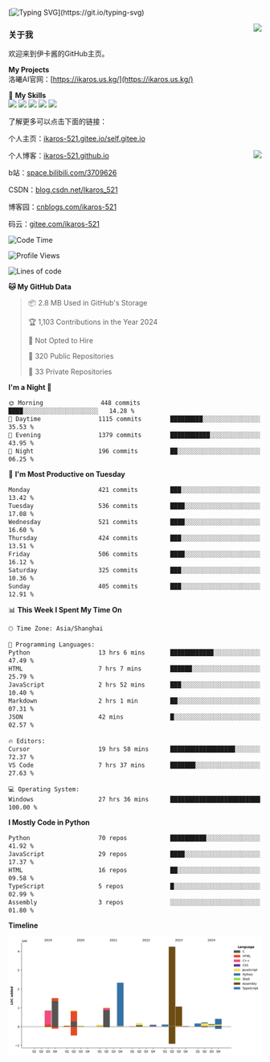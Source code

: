 [![Typing SVG](https://readme-typing-svg.herokuapp.com?size=25&duration=3000&color=8C43EA&vCenter=true&width=200&height=40&lines=Hi+Welcome+%F0%9F%91%8B%F0%9F%8F%BB;I'm+Love丶伊卡洛斯~~)](https://git.io/typing-svg)

<a href="#">
  <img align="right" src="https://github-readme-stats.vercel.app/api?username=Ikaros-521&count_private=true&show_icons=true&bg_color=15,f2f7fd,E0EAFC" />
</a>

### 关于我

欢迎来到伊卡酱的GitHub主页。

**My Projects**  
洛曦AI官网：[https://ikaros.us.kg/](https://ikaros.us.kg/)  

🌟 **My Skills**  
![](https://img.shields.io/badge/-C-A8B9CC?style=flat-square&logo=C&logoColor=fff)
![](https://img.shields.io/badge/-Python-3776AB?style=flat-square&logo=Python&logoColor=fff)
![](https://img.shields.io/badge/-JavaScript-F7DF1E?style=flat-square&logo=JavaScript&logoColor=fff)
![](https://img.shields.io/badge/-C++-00599C?style=flat-square&logo=Cpp&logoColor=fff)
![](https://img.shields.io/badge/-Linux-000000?style=flat-square&logo=Linux&logoColor=fff)

了解更多可以点击下面的链接：  

个人主页：[ikaros-521.gitee.io/self.gitee.io](https://ikaros-521.gitee.io/self.gitee.io/)  

<img align='right' src="https://github.com/Ikaros-521/Ikaros-521/assets/40910637/3a5e50bc-91dc-4aa5-b7a0-8b27ad1c2b33" height="330">

个人博客：[ikaros-521.github.io](https://ikaros-521.github.io/)  

b站：[space.bilibili.com/3709626](https://space.bilibili.com/3709626)  

CSDN：[blog.csdn.net/Ikaros_521](https://blog.csdn.net/Ikaros_521)  

博客园：[cnblogs.com/ikaros-521](https://www.cnblogs.com/ikaros-521)  

码云：[gitee.com/ikaros-521](https://gitee.com/ikaros-521)  


<!--START_SECTION:waka-->
![Code Time](http://img.shields.io/badge/Code%20Time-2%2C124%20hrs%2032%20mins-blue)

![Profile Views](http://img.shields.io/badge/Profile%20Views-7-blue)

![Lines of code](https://img.shields.io/badge/From%20Hello%20World%20I%27ve%20Written-13.3%20million%20lines%20of%20code-blue)

**🐱 My GitHub Data** 

> 📦 2.8 MB Used in GitHub's Storage 
 > 
> 🏆 1,103 Contributions in the Year 2024
 > 
> 🚫 Not Opted to Hire
 > 
> 📜 320 Public Repositories 
 > 
> 🔑 33 Private Repositories 
 > 
**I'm a Night 🦉** 

```text
🌞 Morning                448 commits         ████░░░░░░░░░░░░░░░░░░░░░   14.28 % 
🌆 Daytime                1115 commits        █████████░░░░░░░░░░░░░░░░   35.53 % 
🌃 Evening                1379 commits        ███████████░░░░░░░░░░░░░░   43.95 % 
🌙 Night                  196 commits         ██░░░░░░░░░░░░░░░░░░░░░░░   06.25 % 
```
📅 **I'm Most Productive on Tuesday** 

```text
Monday                   421 commits         ███░░░░░░░░░░░░░░░░░░░░░░   13.42 % 
Tuesday                  536 commits         ████░░░░░░░░░░░░░░░░░░░░░   17.08 % 
Wednesday                521 commits         ████░░░░░░░░░░░░░░░░░░░░░   16.60 % 
Thursday                 424 commits         ███░░░░░░░░░░░░░░░░░░░░░░   13.51 % 
Friday                   506 commits         ████░░░░░░░░░░░░░░░░░░░░░   16.12 % 
Saturday                 325 commits         ███░░░░░░░░░░░░░░░░░░░░░░   10.36 % 
Sunday                   405 commits         ███░░░░░░░░░░░░░░░░░░░░░░   12.91 % 
```


📊 **This Week I Spent My Time On** 

```text
🕑︎ Time Zone: Asia/Shanghai

💬 Programming Languages: 
Python                   13 hrs 6 mins       ████████████░░░░░░░░░░░░░   47.49 % 
HTML                     7 hrs 7 mins        ██████░░░░░░░░░░░░░░░░░░░   25.79 % 
JavaScript               2 hrs 52 mins       ███░░░░░░░░░░░░░░░░░░░░░░   10.40 % 
Markdown                 2 hrs 1 min         ██░░░░░░░░░░░░░░░░░░░░░░░   07.31 % 
JSON                     42 mins             █░░░░░░░░░░░░░░░░░░░░░░░░   02.57 % 

🔥 Editors: 
Cursor                   19 hrs 58 mins      ██████████████████░░░░░░░   72.37 % 
VS Code                  7 hrs 37 mins       ███████░░░░░░░░░░░░░░░░░░   27.63 % 

💻 Operating System: 
Windows                  27 hrs 36 mins      █████████████████████████   100.00 % 
```

**I Mostly Code in Python** 

```text
Python                   70 repos            ██████████░░░░░░░░░░░░░░░   41.92 % 
JavaScript               29 repos            ████░░░░░░░░░░░░░░░░░░░░░   17.37 % 
HTML                     16 repos            ██░░░░░░░░░░░░░░░░░░░░░░░   09.58 % 
TypeScript               5 repos             █░░░░░░░░░░░░░░░░░░░░░░░░   02.99 % 
Assembly                 3 repos             ░░░░░░░░░░░░░░░░░░░░░░░░░   01.80 % 
```



**Timeline**

![Lines of Code chart](https://raw.githubusercontent.com/Ikaros-521/Ikaros-521/main/assets/bar_graph.png)


<!--END_SECTION:waka-->


<!--
**Ikaros-521/Ikaros-521** is a ✨ _special_ ✨ repository because its `README.md` (this file) appears on your GitHub profile.

Here are some ideas to get you started:

- 🔭 I’m currently working on ...
- 🌱 I’m currently learning ...
- 👯 I’m looking to collaborate on ...
- 🤔 I’m looking for help with ...
- 💬 Ask me about ...
- 📫 How to reach me: ...
- 😄 Pronouns: ...
- ⚡ Fun fact: ...
-->
